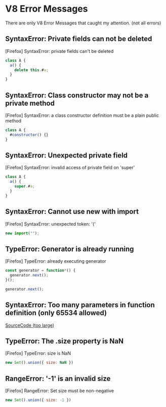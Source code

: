# V8 Error Messages
There are only V8 Error Messages that caught my attention. (not all errors)  

## SyntaxError: Private fields can not be deleted
\[Firefox] SyntaxError: private fields can't be deleted
```js
class A {
  a() {
    delete this.#a;
  }
}
```

## SyntaxError: Class constructor may not be a private method
\[Firefox] SyntaxError: a class constructor definition must be a plain public method
```js
class A {
  #constructor() {}
}
```

## SyntaxError: Unexpected private field
\[Firefox] SyntaxError: invalid access of private field on 'super'
```js
class A {
  a() {
    super.#a;
  }
}
```

## SyntaxError: Cannot use new with import
\[Firefox] SyntaxError: unexpected token: '('
```js
new import("");
```

## TypeError: Generator is already running
\[Firefox] TypeError: already executing generator
```js
const generator = function*() {
  generator.next();
}();

generator.next();
```

## SyntaxError: Too many parameters in function definition (only 65534 allowed)
[SourceCode (too large)](syntaxerror_too_many_parameters_in_function_definition_only_65534_allowed.js)

## TypeError: The .size property is NaN
\[Firefox] TypeError: size is NaN
```js
new Set().union({ size: NaN })
```

## RangeError: '-1' is an invalid size
\[Firefox] RangeError: Set size must be non-negative
```js
new Set().union({ size: -1 })
```
